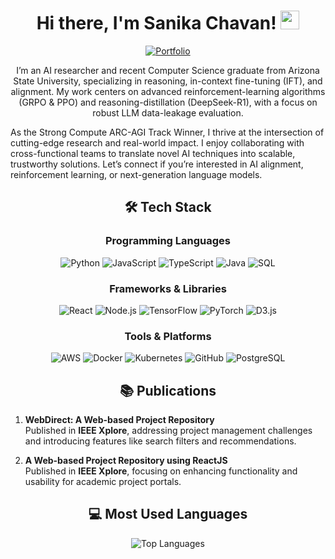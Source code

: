 <h1 align="center">Hi there, I'm Sanika Chavan! <img src="https://raw.githubusercontent.com/MartinHeinz/MartinHeinz/master/wave.gif" width="30px"></h1>

<p align="center">
  <a href="https://sanikac10.github.io/my-portfolio/">
    <img src="https://img.shields.io/badge/Portfolio-Visit-brightgreen?style=for-the-badge" alt="Portfolio ">
  </a>
</p>

<p align="center">
  I’m an AI researcher and recent Computer Science graduate from Arizona State University, specializing in reasoning, in-context fine-tuning (IFT), and alignment. My work centers on advanced reinforcement-learning algorithms (GRPO & PPO) and reasoning-distillation (DeepSeek-R1), with a focus on robust LLM data-leakage evaluation.

As the Strong Compute ARC-AGI Track Winner, I thrive at the intersection of cutting-edge research and real-world impact. I enjoy collaborating with cross-functional teams to translate novel AI techniques into scalable, trustworthy solutions. Let’s connect if you’re interested in AI alignment, reinforcement learning, or next-generation language models.
</p>

<h2 align="center">🛠️ Tech Stack</h2>

<h3 align="center">Programming Languages</h3>
<p align="center">
  <img src="https://img.shields.io/badge/Python-3776AB?style=for-the-badge&logo=python&logoColor=white" alt="Python">
  <img src="https://img.shields.io/badge/JavaScript-F7DF1E?style=for-the-badge&logo=javascript&logoColor=black" alt="JavaScript">
  <img src="https://img.shields.io/badge/TypeScript-3178C6?style=for-the-badge&logo=typescript&logoColor=white" alt="TypeScript">
  <img src="https://img.shields.io/badge/Java-ED8B00?style=for-the-badge&logo=openjdk&logoColor=white" alt="Java">
  <img src="https://img.shields.io/badge/SQL-336791?style=for-the-badge&logo=postgresql&logoColor=white" alt="SQL">
</p>

<h3 align="center">Frameworks & Libraries</h3>
<p align="center">
  <img src="https://img.shields.io/badge/React-61DAFB?style=for-the-badge&logo=react&logoColor=black" alt="React">
  <img src="https://img.shields.io/badge/Node.js-339933?style=for-the-badge&logo=nodedotjs&logoColor=white" alt="Node.js">
  <img src="https://img.shields.io/badge/TensorFlow-FF6F00?style=for-the-badge&logo=tensorflow&logoColor=white" alt="TensorFlow">
  <img src="https://img.shields.io/badge/PyTorch-EE4C2C?style=for-the-badge&logo=pytorch&logoColor=white" alt="PyTorch">
  <img src="https://img.shields.io/badge/D3.js-F9A03C?style=for-the-badge&logo=d3dotjs&logoColor=white" alt="D3.js">
</p>

<h3 align="center">Tools & Platforms</h3>
<p align="center">
  <img src="https://img.shields.io/badge/AWS-232F3E?style=for-the-badge&logo=amazonaws&logoColor=white" alt="AWS">
  <img src="https://img.shields.io/badge/Docker-2496ED?style=for-the-badge&logo=docker&logoColor=white" alt="Docker">
  <img src="https://img.shields.io/badge/Kubernetes-326CE5?style=for-the-badge&logo=kubernetes&logoColor=white" alt="Kubernetes">
  <img src="https://img.shields.io/badge/GitHub-181717?style=for-the-badge&logo=github&logoColor=white" alt="GitHub">
  <img src="https://img.shields.io/badge/PostgreSQL-4169E1?style=for-the-badge&logo=postgresql&logoColor=white" alt="PostgreSQL">
</p>
 
<h2 align="center">📚 Publications</h2>

1. **WebDirect: A Web-based Project Repository**  
   Published in **IEEE Xplore**, addressing project management challenges and introducing features like search filters and recommendations.

2. **A Web-based Project Repository using ReactJS**  
   Published in **IEEE Xplore**, focusing on enhancing functionality and usability for academic project portals.


<h2 align="center">💻 Most Used Languages</h2>
<p align="center">
  <img src="https://github-readme-stats.vercel.app/api/top-langs/?username=sanikac10&layout=compact&theme=radical" alt="Top Languages">
</p>
